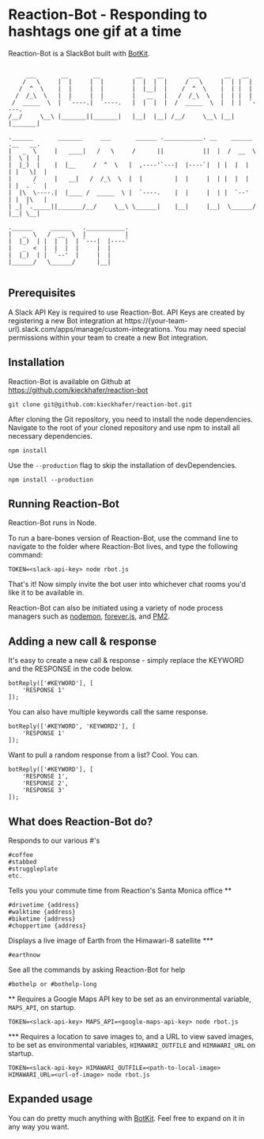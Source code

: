 # Reaction-Bot - Responding to hashtags one gif at a time

Reaction-Bot is a SlackBot built with [BotKit](https://github.com/howdyai/botkit/blob/master/readme.md).

~~~~~~~~~~~~~~~~~~~~~~~~~~~~~~~~~~~~~~~~~~~~~~~~~~~~~~~~~~~~~~~~~~~~~~~~~~~~~~~

     ___       __       __          __    __       ___       __   __
    /   \     |  |     |  |        |  |  |  |     /   \     |  | |  |
   /  ^  \    |  |     |  |        |  |__|  |    /  ^  \    |  | |  |
  /  /_\  \   |  |     |  |        |   __   |   /  /_\  \   |  | |  |
 /  _____  \  |  `----.|  `----.   |  |  |  |  /  _____  \  |  | |  `----.
/__/     \__\ |_______||_______|   |__|  |__| /__/     \__\ |__| |_______|

.______       _______     ___       ______ .___________. __    ______   .__   __.
|   _  \     |   ____|   /   \     /      ||           ||  |  /  __  \  |  \ |  |
|  |_)  |    |  |__     /  ^  \   |  ,----'`---|  |----`|  | |  |  |  | |   \|  |
|      /     |   __|   /  /_\  \  |  |         |  |     |  | |  |  |  | |  . `  |
|  |\  \----.|  |____ /  _____  \ |  `----.    |  |     |  | |  `--'  | |  |\   |
| _| `._____||_______/__/     \__\ \______|    |__|     |__|  \______/  |__| \__|

.______     ______   .___________.
|   _  \   /  __  \  |           |
|  |_)  | |  |  |  | `---|  |----`
|   _  <  |  |  |  |     |  |
|  |_)  | |  `--'  |     |  |
|______/   \______/      |__|


~~~~~~~~~~~~~~~~~~~~~~~~~~~~~~~~~~~~~~~~~~~~~~~~~~~~~~~~~~~~~~~~~~~~~~~~~~~~~~~

## Prerequisites

A Slack API Key is required to use Reaction-Bot. API Keys are created by registering a new Bot integration at https://{your-team-url}.slack.com/apps/manage/custom-integrations. You may need special permissions within your team to create a new Bot integration.

## Installation

Reaction-Bot is available on Github at https://github.com/kieckhafer/reaction-bot

```
git clone git@github.com:kieckhafer/reaction-bot.git
```

After cloning the Git repository, you need to install the node dependencies. Navigate to the root of your cloned repository and use npm to install all necessary dependencies.

```
npm install
```

Use the `--production` flag to skip the installation of devDependencies.
```
npm install --production
```



## Running Reaction-Bot

Reaction-Bot runs in Node.

To run a bare-bones version of Reaction-Bot, use the command line to navigate to the folder where Reaction-Bot lives, and type the following command:

```
TOKEN=<slack-api-key> node rbot.js
```

That's it! Now simply invite the bot user into whichever chat rooms you'd like it to be available in.

Reaction-Bot can also be initiated using a variety of node process managers such as [nodemon](https://github.com/remy/nodemon), [forever.js](https://github.com/foreverjs/forever), and [PM2](https://github.com/Unitech/pm2).

## Adding a new call & response

It's easy to create a new call & response - simply replace the KEYWORD and the RESPONSE in the code below.

```
botReply(['#KEYWORD'], [
    'RESPONSE 1'
]);
```

You can also have multiple keywords call the same response.

```
botReply(['#KEYWORD', 'KEYWORD2'], [
    'RESPONSE 1'
]);
```

Want to pull a random response from a list? Cool. You can.

```
botReply(['#KEYWORD'], [
    'RESPONSE 1',
    'RESPONSE 2',
    'RESPONSE 3'
]);
```

## What does Reaction-Bot do?

Responds to our various #'s

```
#coffee
#stabbed
#struggleplate
etc.
```

Tells you your commute time from Reaction's Santa Monica office **

```
#drivetime {address}
#walktime {address}
#biketime {address}
#choppertime {address}
```

Displays a live image of Earth from the Himawari-8 satellite ***

```
#earthnow
```

See all the commands by asking Reaction-Bot for help

```
#bothelp or #bothelp-long
```

** Requires a Google Maps API key to be set as an environmental variable, `MAPS_API`, on startup.
```
TOKEN=<slack-api-key> MAPS_API=<google-maps-api-key> node rbot.js
```

*** Requires a location to save images to, and a URL to view saved images, to be set as environmental variables, `HIMAWARI_OUTFILE` and `HIMAWARI_URL` on startup.
```
TOKEN=<slack-api-key> HIMAWARI_OUTFILE=<path-to-local-image> HIMAWARI_URL=<url-of-image> node rbot.js
```

## Expanded usage

You can do pretty much anything with [BotKit](http://howdy.ai/botkit/). Feel free to expand on it in any way you want.
